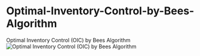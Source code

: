 # Optimal-Inventory-Control-by-Bees-Algorithm
Optimal Inventory Control (OIC) by Bees Algorithm
![Optimal Inventory Control (OIC) by Bees Algorithm](https://user-images.githubusercontent.com/11339420/189182111-32673c9f-d9cd-4f44-9b57-43f4586340bf.jpg)

